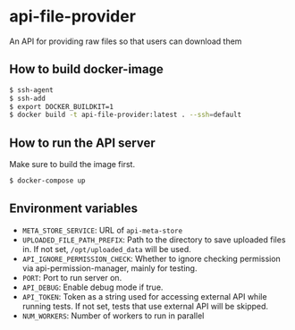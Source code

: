 # api-file-provider

An API for providing raw files so that users can download them

## How to build docker-image

```bash
$ ssh-agent
$ ssh-add
$ export DOCKER_BUILDKIT=1
$ docker build -t api-file-provider:latest . --ssh=default

```

## How to run the API server

Make sure to build the image first.

```bash
$ docker-compose up

```

## Environment variables

- `META_STORE_SERVICE`: URL of `api-meta-store`
- `UPLOADED_FILE_PATH_PREFIX`: Path to the directory to save uploaded files in. If not set, `/opt/uploaded_data` will be used.
- `API_IGNORE_PERMISSION_CHECK`: Whether to ignore checking permission via api-permission-manager, mainly for testing.
- `PORT`: Port to run server on.
- `API_DEBUG`: Enable debug mode if true.
- `API_TOKEN`: Token as a string used for accessing external API while running tests. If not set, tests that use external API will be skipped.
- `NUM_WORKERS`: Number of workers to run in parallel
